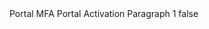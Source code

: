 <?xml version="1.0" encoding="UTF-8"?>
<CustomMetadata xmlns="http://soap.sforce.com/2006/04/metadata">
    <label>Portal MFA Portal Activation Paragraph 1</label>
    <protected>false</protected>
</CustomMetadata>

